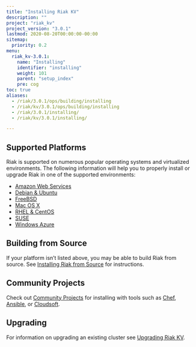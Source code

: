 ```yaml
---
title: "Installing Riak KV"
description: ""
project: "riak_kv"
project_version: "3.0.1"
lastmod: 2020-08-20T00:00:00-00:00
sitemap:
  priority: 0.2
menu:
  riak_kv-3.0.1:
    name: "Installing"
    identifier: "installing"
    weight: 101
    parent: "setup_index"
    pre: cog
toc: true
aliases:
  - /riak/3.0.1/ops/building/installing
  - /riak/kv/3.0.1/ops/building/installing
  - /riak/3.0.1/installing/
  - /riak/kv/3.0.1/installing/

---
```


[install aws]: {{<baseurl>}}riak/kv/3.0.1/setup/installing/amazon-web-services
[install debian & ubuntu]: {{<baseurl>}}riak/kv/3.0.1/setup/installing/debian-ubuntu
[install freebsd]: {{<baseurl>}}riak/kv/3.0.1/setup/installing/freebsd
[install mac osx]: {{<baseurl>}}riak/kv/3.0.1/setup/installing/mac-osx
[install rhel & centos]: {{<baseurl>}}riak/kv/3.0.1/setup/installing/rhel-centos
[install suse]: {{<baseurl>}}riak/kv/3.0.1/setup/installing/suse
[install windows azure]: {{<baseurl>}}riak/kv/3.0.1/setup/installing/windows-azure
[install source index]: {{<baseurl>}}riak/kv/3.0.1/setup/installing/source
[community projects]: {{<baseurl>}}community/projects
[upgrade index]: {{<baseurl>}}riak/kv/3.0.1/setup/upgrading

## Supported Platforms

Riak is supported on numerous popular operating systems and virtualized
environments. The following information will help you to
properly install or upgrade Riak in one of the supported environments:

  * [Amazon Web Services][install aws]
  * [Debian & Ubuntu][install debian & ubuntu]
  * [FreeBSD][install freebsd]
  * [Mac OS X][install mac osx]
  * [RHEL & CentOS][install rhel & centos]
  * [SUSE][install suse]
  * [Windows Azure][install windows azure]

## Building from Source

If your platform isn’t listed above, you may be able to build Riak from source. See [Installing Riak from Source][install source index] for instructions.

## Community Projects

Check out [Community Projects][community projects] for installing with tools such as [Chef](https://www.chef.io/chef/), [Ansible](http://www.ansible.com/), or [Cloudsoft](http://www.cloudsoftcorp.com/).

## Upgrading

For information on upgrading an existing cluster see [Upgrading Riak KV][upgrade index].

